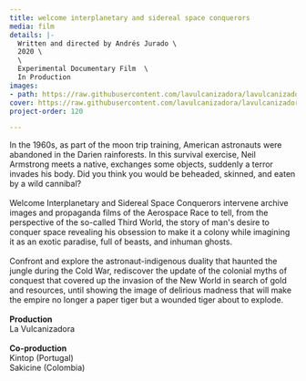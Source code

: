 ```yaml
---
title: welcome interplanetary and sidereal space conquerors
media: film
details: |-
  Written and directed by Andrés Jurado \
  2020 \
  \
  Experimental Documentary Film  \
  In Production
images:
- path: https://raw.githubusercontent.com/lavulcanizadora/lavulcanizadora/main/uploads/bienvenidos-conquistadores/bienvenidos-conquistadores-1.jpg
cover: https://raw.githubusercontent.com/lavulcanizadora/lavulcanizadora/main/uploads/project-covers/bienvenidos-conquistadores-cover.png
project-order: 120

---
```

In the 1960s, as part of the moon trip training, American astronauts were abandoned in the Darien rainforests. In this survival exercise, Neil Armstrong meets a native, exchanges some objects, suddenly a terror invades his body. Did you think you would be beheaded, skinned, and eaten by a wild cannibal?
<br>
<br>
Welcome Interplanetary and Sidereal Space Conquerors intervene archive images and propaganda films of the Aerospace Race to tell, from the perspective of the so-called Third World, the story of man's desire to conquer space revealing his obsession to make it a colony while imagining it as an exotic paradise, full of beasts, and inhuman ghosts.
<br>
<br>
Confront and explore the astronaut-indigenous duality that haunted the jungle during the Cold War, rediscover the update of the colonial myths of conquest that covered up the invasion of the New World in search of gold and resources, until showing the image of delirious madness that will make the empire no longer a paper tiger but a wounded tiger about to explode.
<br>
<br>
**Production**<br>
La Vulcanizadora
<br>
<br>
**Co-production**<br>
Kintop (Portugal)<br>
Sakicine (Colombia)
